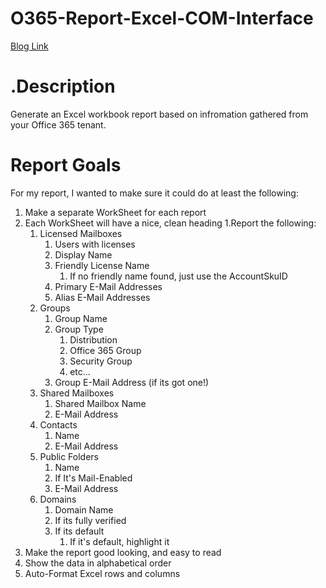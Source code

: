 # O365-Report-Excel-COM-Interface
[Blog Link](http://thelazyadministrator.com/2018/04/12/office-365-report-using-excel-com-interface-with-powershell/)

# .Description
Generate an Excel workbook report based on infromation gathered from your Office 365 tenant. 

# Report Goals
For my report, I wanted to make sure it could do at least the following:

1. Make a separate WorkSheet for each report
1. Each WorkSheet will have a nice, clean heading
1.Report the following:
	1. Licensed Mailboxes
		1. Users with licenses
		1. Display Name
		1. Friendly License Name
			1. If no friendly name found, just use the AccountSkuID
		1. Primary E-Mail Addresses
		1. Alias E-Mail Addresses
	1. Groups
		1. Group Name
		1. Group Type
			1. Distribution
			1. Office 365 Group
			1. Security Group
			1. etc...
		1. Group E-Mail Address (if its got one!)
	1. Shared Mailboxes
		1. Shared Mailbox Name
		1. E-Mail Address
	1. Contacts
		1. Name
		1. E-Mail Address
	1. Public Folders
		1. Name
		1. If It's Mail-Enabled
		1. E-Mail Address
	1. Domains
		1. Domain Name
		1. If its fully verified
		1. If its default
			1. If it's default, highlight it
1. Make the report good looking, and easy to read
1. Show the data in alphabetical order
1. Auto-Format Excel rows and columns

